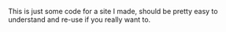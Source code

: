 This is just some code for a site I made, should be pretty easy to understand and re-use if you really want to.
